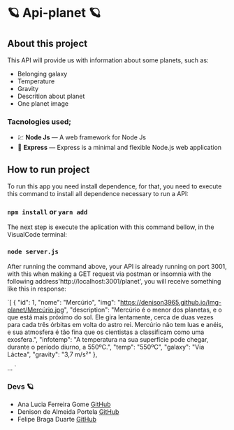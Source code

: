 # 🪐  Api-planet 🪐 


## About this project

This API will provide us with information about some planets, such as:

- Belonging galaxy
- Temperature
- Gravity
- Descrition about planet
- One planet image

### Tacnologies used;

- 💹 **Node Js** — A web framework for Node Js
- 🔗 **Express** — Express is a minimal and flexible Node.js web application

## How to run project

  To run this app you need install dependence, for that, you need to execute this command to install all dependence necessary to run a API:
  
  ### `npm install` or `yarn add`
  
  The next step is execute the aplication with this command bellow, in the VisualCode terminal:
  
  ### `node server.js`
  
After running the command above, your API is already running on port 3001,
with this when making a GET request via postman or insomnia with the following address'http://localhost:3001/planet', you will receive something like this in response:

`[
  {
    "id": 1,
    "nome": "Mercúrio",
    "img": "https://denison3965.github.io/Img-planet/Mercúrio.jpg",
    "description": "Mercúrio é o menor dos planetas, e o que está mais próximo do sol. Ele gira lentamente, cerca de duas vezes para cada três órbitas em volta do astro rei. Mercúrio não tem luas e anéis, e sua atmosfera é tão fina que os cientistas a classificam como uma exosfera.",
    "infotemp": "A temperatura na sua superfície pode chegar, durante o período diurno, a 550ºC.",
    "temp": "550ºC",
    "galaxy": "Via Láctea",
    "gravity": "3,7 m/s²"
  },
  
  ...
  `
  
  ### Devs 🪐

  - Ana Lucia Ferreira Gome [GitHub](https://github.com/Ana204)
  - Denison de Almeida Portela [GitHub](https://github.com/denison3965)
  - Felipe Braga Duarte [GitHub](https://github.com/obragaa)
